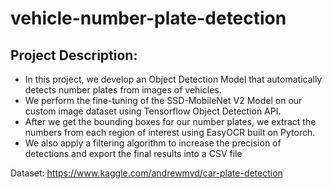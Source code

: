 # vehicle-number-plate-detection


## Project Description:

* In this project, we develop an Object Detection Model that automatically detects number plates from images of vehicles.  
* We perform the fine-tuning of the SSD-MobileNet V2 Model on our custom image dataset using Tensorflow Object Detection API.
* After we get the bounding boxes for our number plates, we extract the numbers from each region of interest using EasyOCR built on Pytorch. 
* We also apply a filtering algorithm to increase the precision of detections and export the final results into a CSV file

Dataset: https://www.kaggle.com/andrewmvd/car-plate-detection
